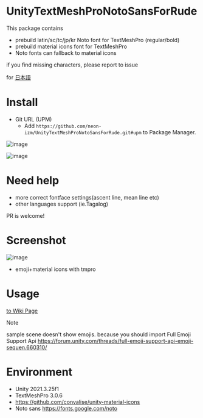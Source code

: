 # UnityTextMeshProNotoSansForRude
This package contains
- prebuild latin/sc/tc/jp/kr Noto font for TextMeshPro (regular/bold)
- prebuild material icons font for TextMeshPro
- Noto fonts can fallback to material icons

if you find missing characters, please report to issue

for [日本語](README_ja.md) 

# Install
- Git URL (UPM)
  - Add `https://github.com/neon-izm/UnityTextMeshProNotoSansForRude.git#upm` to Package Manager.
  
![image](https://github.com/neon-izm/UnityTextMeshProNotoSansForRude/assets/3115650/773be7f2-8f1e-45cd-ae41-e9a993d3a4ef)

![image](https://github.com/neon-izm/UnityTextMeshProNotoSansForRude/assets/3115650/c1f8a098-eeb7-4cf2-95c3-764e045025f9)

# Need help
- more correct fontface settings(ascent line, mean line etc)
- other languages support (ie.Tagalog)

PR is welcome!

# Screenshot
![image](https://github.com/neon-izm/UnityTextMeshProNotoSansForRude/assets/3115650/a3b575e0-1449-467c-bff4-c3b36d503426)

- emoji+material icons with tmpro

# Usage
[to Wiki Page](../../wiki)
>[!NOTE] 
> sample scene doesn't show emojis. because you should import Full Emoji Support Api https://forum.unity.com/threads/full-emoji-support-api-emoji-sequen.660310/

# Environment
- Unity 2021.3.25f1
- TextMeshPro 3.0.6
- https://github.com/convalise/unity-material-icons
- Noto sans https://fonts.google.com/noto 
